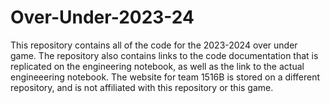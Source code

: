# Over-Under-2023-24

This repository contains all of the code for the 2023-2024 over under game. The repository also contains links to the code documentation that is replicated on the engineering notebook, as well as the link to the actual engineeering notebook. The website for team 1516B is stored on a different repository,
and is not affiliated with this repository or this game.
